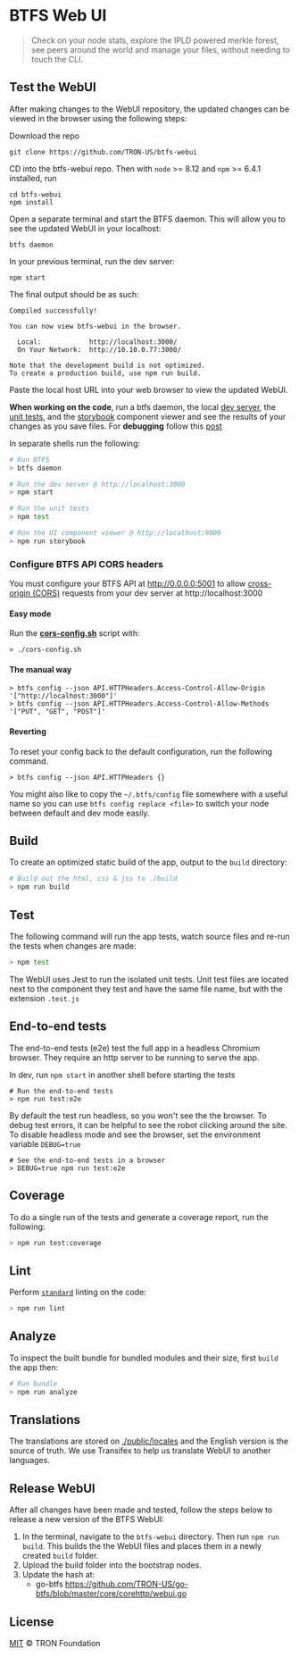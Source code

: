 # BTFS Web UI


> Check on your node stats, explore the IPLD powered merkle forest, see peers around the world and manage your files, without needing to touch the CLI.

## Test the WebUI

After making changes to the WebUI repository, the updated changes can be viewed in the browser using the following steps:

Download the repo

```
git clone https://github.com/TRON-US/btfs-webui
```
CD into the btfs-webui repo. Then with `node` >= 8.12 and `npm` >= 6.4.1 installed, run

```
cd btfs-webui
npm install
```

Open a separate terminal and start the BTFS daemon. This will allow you to see the updated WebUI in your localhost:

```
btfs daemon
```

In your previous terminal, run the dev server:

```
npm start
```

The final output should be as such:

```
Compiled successfully!

You can now view btfs-webui in the browser.

  Local:            http://localhost:3000/
  On Your Network:  http://10.10.0.77:3000/

Note that the development build is not optimized.
To create a production build, use npm run build.

```
Paste the local host URL into your web browser to view the updated WebUI. 



**When working on the code**, run a btfs daemon, the local [dev server](https://github.com/facebook/create-react-app/blob/master/packages/react-scripts/template/README.md#npm-start), the [unit tests](https://facebook.github.io/jest/), and the [storybook](https://storybook.js.org/) component viewer and see the results of your changes as you save files. For **debugging** follow this [post](https://hackernoon.com/debugging-react-like-a-champ-with-vscode-66281760037)

In separate shells run the following:

```sh
# Run BTFS
> btfs daemon
```

```sh
# Run the dev server @ http://localhost:3000
> npm start
```

```sh
# Run the unit tests
> npm test
```

```sh
# Run the UI component viewer @ http://localhost:9009
> npm run storybook
```

### Configure BTFS API CORS headers

You must configure your BTFS API at http://0.0.0.0:5001  to allow [cross-origin (CORS)](https://developer.mozilla.org/en-US/docs/Web/HTTP/CORS) requests from your dev server at http://localhost:3000

#### Easy mode

Run the **[cors-config.sh](./cors-config.sh)** script with:

```console
> ./cors-config.sh
```

#### The manual way

```console
> btfs config --json API.HTTPHeaders.Access-Control-Allow-Origin '["http://localhost:3000"]'
> btfs config --json API.HTTPHeaders.Access-Control-Allow-Methods '["PUT", "GET", "POST"]'
```

#### Reverting

To reset your config back to the default configuration, run the following command.

```console
> btfs config --json API.HTTPHeaders {}
```

You might also like to copy the `~/.btfs/config` file somewhere with a useful name so you can use `btfs config replace <file>` to switch your node between default and dev mode easily.

## Build

To create an optimized static build of the app, output to the `build` directory:

```sh
# Build out the html, css & jss to ./build
> npm run build
```

## Test

The following command will run the app tests, watch source files and re-run the tests when changes are made:

```sh
> npm test
```

The WebUI uses Jest to run the isolated unit tests. Unit test files are located next to the component they test and have the same file name, but with the extension `.test.js`

## End-to-end tests

The end-to-end tests (e2e) test the full app in a headless Chromium browser. They require an http server to be running to serve the app.

In dev, run `npm start` in another shell before starting the tests

```
# Run the end-to-end tests
> npm run test:e2e
```

By default the test run headless, so you won't see the the browser. To debug test errors, it can be helpful to see the robot clicking around the site. To disable headless mode and see the browser, set the environment variable `DEBUG=true`

```
# See the end-to-end tests in a browser
> DEBUG=true npm run test:e2e
```


## Coverage

To do a single run of the tests and generate a coverage report, run the following:

```sh
> npm run test:coverage
```

## Lint

Perform [`standard`](https://standardjs.com/) linting on the code:

```sh
> npm run lint
```

## Analyze

To inspect the built bundle for bundled modules and their size, first `build` the app then:

```sh
# Run bundle
> npm run analyze
```

## Translations

The translations are stored on [./public/locales](./public/locales) and the English version is the source of truth. We use Transifex to help us translate WebUI to another languages.

<!---
TODO: Do we allow contributions?
--> 


## Release WebUI

After all changes have been made and tested, follow the steps below to release a new version of the BTFS WebUI:

1. In the terminal, navigate to the `btfs-webui` directory. Then run `npm run build`. This builds the the WebUI files and places them in a newly created `build` folder.   
2. Upload the build folder into the bootstrap nodes. 
3. Update the hash at:
   - go-btfs https://github.com/TRON-US/go-btfs/blob/master/core/corehttp/webui.go



## License

[MIT](LICENSE) © TRON Foundation
